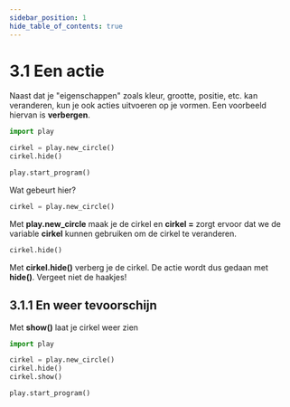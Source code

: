 ```yaml
---
sidebar_position: 1
hide_table_of_contents: true
---
```


# 3.1 Een actie
Naast dat je "eigenschappen" zoals kleur, grootte, positie, etc. kan veranderen, kun je ook acties uitvoeren op je vormen.
Een voorbeeld hiervan is **verbergen**.

```python
import play 

cirkel = play.new_circle()
cirkel.hide()

play.start_program()
```

Wat gebeurt hier?

```python
cirkel = play.new_circle()
```
Met **play.new_circle** maak je de cirkel en **cirkel =** zorgt ervoor dat we de variable **cirkel** kunnen gebruiken om de cirkel te veranderen.

```python
cirkel.hide()
```
Met **cirkel.hide()** verberg je de cirkel.
De actie wordt dus gedaan met **hide()**. Vergeet niet de haakjes!

## 3.1.1 En weer tevoorschijn
Met **show()** laat je cirkel weer zien

```python
import play 

cirkel = play.new_circle()
cirkel.hide()
cirkel.show()

play.start_program()
```
